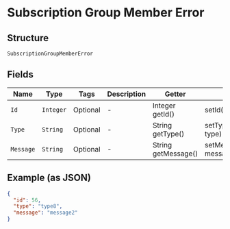 
# Subscription Group Member Error

## Structure

`SubscriptionGroupMemberError`

## Fields

| Name | Type | Tags | Description | Getter | Setter |
|  --- | --- | --- | --- | --- | --- |
| `Id` | `Integer` | Optional | - | Integer getId() | setId(Integer id) |
| `Type` | `String` | Optional | - | String getType() | setType(String type) |
| `Message` | `String` | Optional | - | String getMessage() | setMessage(String message) |

## Example (as JSON)

```json
{
  "id": 56,
  "type": "type8",
  "message": "message2"
}
```

